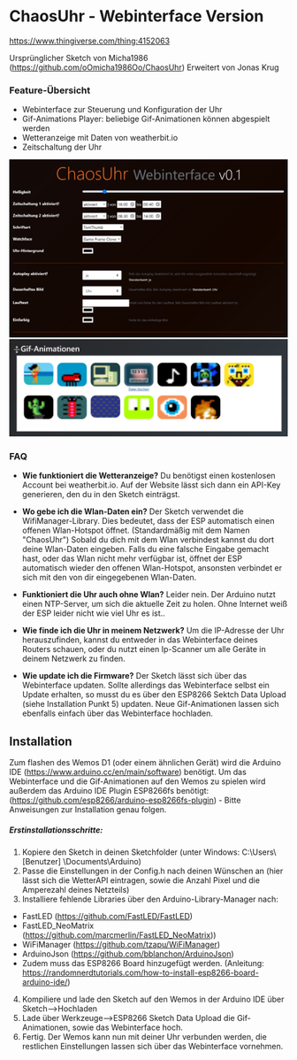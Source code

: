 # ChaosUhr - Webinterface Version
https://www.thingiverse.com/thing:4152063 

Ursprünglicher Sketch von Micha1986 (https://github.com/oOmicha1986Oo/ChaosUhr)
Erweitert von Jonas Krug


### Feature-Übersicht

  - Webinterface zur Steuerung und Konfiguration der Uhr
  - Gif-Animations Player: beliebige Gif-Animationen können abgespielt werden
  - Wetteranzeige mit Daten von weatherbit.io
  - Zeitschaltung der Uhr
  
 ![Screenshot1](Screenshot/screen1.jpg)
 ![Screenshot2](Screenshot/screen2.jpg)


### FAQ

* __Wie funktioniert die Wetteranzeige?__
Du benötigst einen kostenlosen Account bei weatherbit.io. Auf der Website lässt sich dann ein API-Key generieren, den du in den Sketch einträgst.

* __Wo gebe ich die Wlan-Daten ein?__
Der Sketch verwendet die WifiManager-Library. Dies bedeutet, dass der ESP automatisch einen offenen Wlan-Hotspot öffnet. (Standardmäßig mit dem Namen "ChaosUhr") Sobald du dich mit dem Wlan verbindest kannst du dort deine Wlan-Daten eingeben. Falls du eine falsche Eingabe gemacht hast, oder das Wlan nicht mehr verfügbar ist, öffnet der ESP automatisch wieder den offenen Wlan-Hotspot, ansonsten verbindet er sich mit den von dir eingegebenen Wlan-Daten.

* __Funktioniert die Uhr auch ohne Wlan?__
Leider nein. Der Arduino nutzt einen NTP-Server, um sich die aktuelle Zeit zu holen. Ohne Internet weiß der ESP leider nicht wie viel Uhr es ist..

* __Wie finde ich die Uhr in meinem Netzwerk?__
Um die IP-Adresse der Uhr herauszufinden, kannst du entweder in das Webinterface deines Routers schauen, oder du nutzt einen Ip-Scanner um alle Geräte in deinem Netzwerk zu finden.

* __Wie update ich die Firmware?__
Der Sketch lässt sich über das Webinterface updaten. Sollte allerdings das Webinterface selbst ein Update erhalten, so musst du es über den ESP8266 Sektch Data Upload (siehe Installation Punkt 5) updaten.
Neue Gif-Animationen lassen sich ebenfalls einfach über das Webinterface hochladen.


## Installation

Zum flashen des Wemos D1 (oder einem ähnlichen Gerät) wird die Arduino IDE (https://www.arduino.cc/en/main/software) benötigt.
Um das Webinterface und die Gif-Animationen auf den Wemos zu spielen wird außerdem das Arduino IDE Plugin ESP8266fs benötigt: (https://github.com/esp8266/arduino-esp8266fs-plugin) - Bitte Anweisungen zur Installation genau folgen.

##### Erstinstallationsschritte:
1. Kopiere den Sketch in deinen Sketchfolder (unter Windows: C:\Users\ [Benutzer] \Documents\Arduino)
2. Passe die Einstellungen in der Config.h nach deinen Wünschen an (hier lässt sich die WetterAPI eintragen, sowie die Anzahl Pixel und die Amperezahl deines Netzteils)
3. Installiere fehlende Libraries über den Arduino-Library-Manager nach:
* FastLED (https://github.com/FastLED/FastLED)
* FastLED_NeoMatrix (https://github.com/marcmerlin/FastLED_NeoMatrix))
* WiFiManager (https://github.com/tzapu/WiFiManager)
* ArduinoJson (https://github.com/bblanchon/ArduinoJson)
* Zudem muss das ESP8266 Board hinzugefügt werden. (Anleitung: https://randomnerdtutorials.com/how-to-install-esp8266-board-arduino-ide/)
4. Kompiliere und lade den Sketch auf den Wemos in der Arduino IDE über Sketch-->Hochladen
5. Lade über Werkzeuge-->ESP8266 Sketch Data Upload die Gif-Animationen, sowie das Webinterface hoch.
6. Fertig. Der Wemos kann nun mit deiner Uhr verbunden werden, die restlichen Einstellungen lassen sich über das Webinterface vornehmen.



